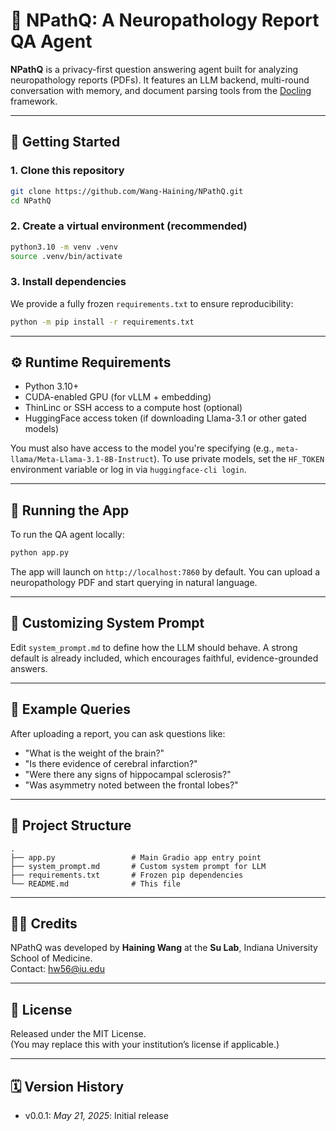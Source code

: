 # 🧠 NPathQ: A Neuropathology Report QA Agent

**NPathQ** is a privacy-first question answering agent built for analyzing neuropathology reports (PDFs). 
It features an LLM backend, multi-round conversation with memory, and document parsing tools from 
the [Docling](https://github.com/docling-project/docling) framework.

---

## 🚀 Getting Started

### 1. Clone this repository

```bash
git clone https://github.com/Wang-Haining/NPathQ.git
cd NPathQ
```

### 2. Create a virtual environment (recommended)

```bash
python3.10 -m venv .venv
source .venv/bin/activate
```

### 3. Install dependencies

We provide a fully frozen `requirements.txt` to ensure reproducibility:

```bash
python -m pip install -r requirements.txt
```

---

## ⚙️ Runtime Requirements

- Python 3.10+
- CUDA-enabled GPU (for vLLM + embedding)
- ThinLinc or SSH access to a compute host (optional)
- HuggingFace access token (if downloading Llama-3.1 or other gated models)

You must also have access to the model you're specifying (e.g., `meta-llama/Meta-Llama-3.1-8B-Instruct`). 
To use private models, set the `HF_TOKEN` environment variable or log in via `huggingface-cli login`.

---

## 🧪 Running the App

To run the QA agent locally:

```bash
python app.py
```

The app will launch on `http://localhost:7860` by default. 
You can upload a neuropathology PDF and start querying in natural language.

---

## 📝 Customizing System Prompt

Edit `system_prompt.md` to define how the LLM should behave. 
A strong default is already included, which encourages faithful, evidence-grounded answers.

---

## 💬 Example Queries

After uploading a report, you can ask questions like:

- "What is the weight of the brain?"
- "Is there evidence of cerebral infarction?"
- "Were there any signs of hippocampal sclerosis?"
- "Was asymmetry noted between the frontal lobes?"

---


## 🧱 Project Structure

```
.
├── app.py                 # Main Gradio app entry point
├── system_prompt.md       # Custom system prompt for LLM
├── requirements.txt       # Frozen pip dependencies
└── README.md              # This file
```
---

## 🧑‍💻 Credits

NPathQ was developed by **Haining Wang** at the **Su Lab**, Indiana University School of Medicine.  
Contact: [hw56@iu.edu](mailto:hw56@iu.edu)


---

## 📄 License

Released under the MIT License.  
(You may replace this with your institution’s license if applicable.)

---

## 🗓️ Version History

- v0.0.1: *May 21, 2025*: Initial release


